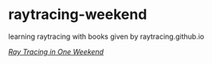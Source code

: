 # raytracing-weekend
learning raytracing with books given by raytracing.github.io


[_Ray Tracing in One Weekend_](https://raytracing.github.io/books/RayTracingInOneWeekend.html)

